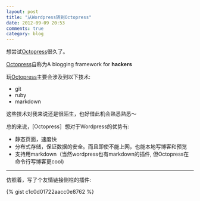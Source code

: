 ```yaml
---
layout: post
title: "从Wordpress转到Octopress"
date: 2012-09-09 20:53
comments: true
category: blog
---
```

[Octopress]: http://octopress.org
想尝试[Octopress]很久了。
 
[Octopress]自称为A blogging framework for **hackers**


玩[Octopress]主要会涉及到以下技术:

-  git 
-  ruby
-  markdown

这些技术对我来说还是很陌生，也好借此机会熟悉熟悉～

总的来说，[Octopress］想对于Wordpress的优势有:

- 静态页面，速度快
- 分布式存储，保证数据的安全。而且即使不能上网，也能本地写博客和预览
- 支持用markdown（当然wordpress也有markdown的插件, 但Octopress在命令行写博客更cool)

---

仿照着，写了个友情链接侧栏的插件:

{% gist c1c0d01722aacc0e8762 %}
